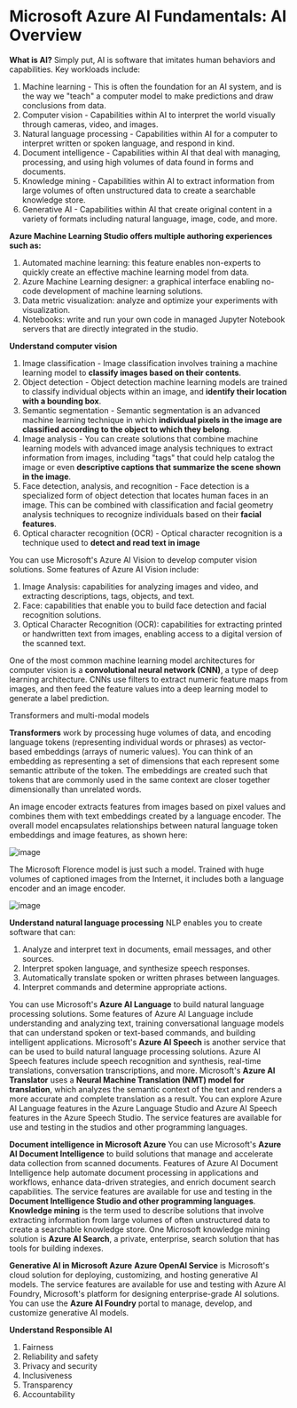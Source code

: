 # Microsoft Azure AI Fundamentals: AI Overview


**What is AI?**
Simply put, AI is software that imitates human behaviors and capabilities. Key workloads include:

1. Machine learning - This is often the foundation for an AI system, and is the way we "teach" a computer model to make predictions and draw conclusions from data.
2. Computer vision - Capabilities within AI to interpret the world visually through cameras, video, and images.
3. Natural language processing - Capabilities within AI for a computer to interpret written or spoken language, and respond in kind.
4. Document intelligence - Capabilities within AI that deal with managing, processing, and using high volumes of data found in forms and documents.
5. Knowledge mining - Capabilities within AI to extract information from large volumes of often unstructured data to create a searchable knowledge store.
6. Generative AI - Capabilities within AI that create original content in a variety of formats including natural language, image, code, and more.

**Azure Machine Learning Studio offers multiple authoring experiences such as:**
1. Automated machine learning: this feature enables non-experts to quickly create an effective machine learning model from data.
2. Azure Machine Learning designer: a graphical interface enabling no-code development of machine learning solutions.
3. Data metric visualization: analyze and optimize your experiments with visualization.
4. Notebooks: write and run your own code in managed Jupyter Notebook servers that are directly integrated in the studio.

**Understand computer vision**
1. Image classification - Image classification involves training a machine learning model to **classify images based on their contents**.
2. Object detection - Object detection machine learning models are trained to classify individual objects within an image, and **identify their location with a bounding box**.
3. Semantic segmentation - Semantic segmentation is an advanced machine learning technique in which **individual pixels in the image are classified according to the object to which they belong**.
4. Image analysis - You can create solutions that combine machine learning models with advanced image analysis techniques to extract information from images, including "tags" that could help catalog the image or even **descriptive captions that summarize the scene shown in the image**.
5. Face detection, analysis, and recognition - Face detection is a specialized form of object detection that locates human faces in an image. This can be combined with classification and facial geometry analysis techniques to recognize individuals based on their **facial features**.
6. Optical character recognition (OCR) - Optical character recognition is a technique used to **detect and read text in image**

You can use Microsoft's Azure AI Vision to develop computer vision solutions.
Some features of Azure AI Vision include:
1. Image Analysis: capabilities for analyzing images and video, and extracting descriptions, tags, objects, and text.
2. Face: capabilities that enable you to build face detection and facial recognition solutions.
3. Optical Character Recognition (OCR): capabilities for extracting printed or handwritten text from images, enabling access to a digital version of the scanned text.

One of the most common machine learning model architectures for computer vision is a **convolutional neural network (CNN)**, a type of deep learning architecture. CNNs use filters to extract numeric feature maps from images, and then feed the feature values into a deep learning model to generate a label prediction.

Transformers and multi-modal models

**Transformers** work by processing huge volumes of data, and encoding language tokens (representing individual words or phrases) as vector-based embeddings (arrays of numeric values). You can think of an embedding as representing a set of dimensions that each represent some semantic attribute of the token. The embeddings are created such that tokens that are commonly used in the same context are closer together dimensionally than unrelated words.

An image encoder extracts features from images based on pixel values and combines them with text embeddings created by a language encoder. The overall model encapsulates relationships between natural language token embeddings and image features, as shown here:

![image](https://github.com/user-attachments/assets/b81e6883-e99d-4a58-93aa-133588a67554)

The Microsoft Florence model is just such a model. Trained with huge volumes of captioned images from the Internet, it includes both a language encoder and an image encoder. 

![image](https://github.com/user-attachments/assets/55cb0433-ddcf-4df9-8bf4-88a9d3c81e5f)




**Understand natural language processing**
NLP enables you to create software that can:

1. Analyze and interpret text in documents, email messages, and other sources.
2. Interpret spoken language, and synthesize speech responses.
3. Automatically translate spoken or written phrases between languages.
4. Interpret commands and determine appropriate actions.

You can use Microsoft's **Azure AI Language** to build natural language processing solutions. Some features of Azure AI Language include understanding and analyzing text, training conversational language models that can understand spoken or text-based commands, and building intelligent applications.
Microsoft's **Azure AI Speech** is another service that can be used to build natural language processing solutions. Azure AI Speech features include speech recognition and synthesis, real-time translations, conversation transcriptions, and more.
Microsoft's **Azure AI Translator** uses a **Neural Machine Translation (NMT) model for translation**, which analyzes the semantic context of the text and renders a more accurate and complete translation as a result.
You can explore Azure AI Language features in the Azure Language Studio and Azure AI Speech features in the Azure Speech Studio. The service features are available for use and testing in the studios and other programming languages.

**Document intelligence in Microsoft Azure**
You can use Microsoft's **Azure AI Document Intelligence** to build solutions that manage and accelerate data collection from scanned documents. Features of Azure AI Document Intelligence help automate document processing in applications and workflows, enhance data-driven strategies, and enrich document search capabilities. The service features are available for use and testing in the **Document Intelligence Studio and other programming languages**.
**Knowledge mining** is the term used to describe solutions that involve extracting information from large volumes of often unstructured data to create a searchable knowledge store. One Microsoft knowledge mining solution is **Azure AI Search**, a private, enterprise, search solution that has tools for building indexes.

**Generative AI in Microsoft Azure**
**Azure OpenAI Service** is Microsoft's cloud solution for deploying, customizing, and hosting generative AI models. The service features are available for use and testing with Azure AI Foundry, Microsoft's platform for designing enterprise-grade AI solutions. You can use the **Azure AI Foundry** portal to manage, develop, and customize generative AI models.

**Understand Responsible AI**
1. Fairness
2. Reliability and safety
3. Privacy and security
4. Inclusiveness
5. Transparency
6. Accountability
